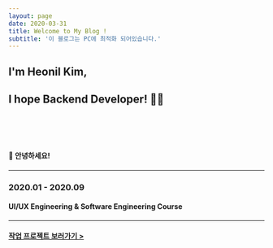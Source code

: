 ```yaml
---
layout: page
date: 2020-03-31
title: Welcome to My Blog !
subtitle: '이 블로그는 PC에 최적화 되어있습니다.'
---
```


## I'm Heonil Kim,
## I hope Backend Developer! 👨‍💻 <br>

<br>
<br>
<br>

#### 👋 안녕하세요!

------

### 2020.01 - 2020.09 <br>
#### UI/UX Engineering & Software Engineering Course

------



#### [작업 프로젝트 보러가기 >](https://iamheonil.github.io/project/)

<br>
<br>
<br>